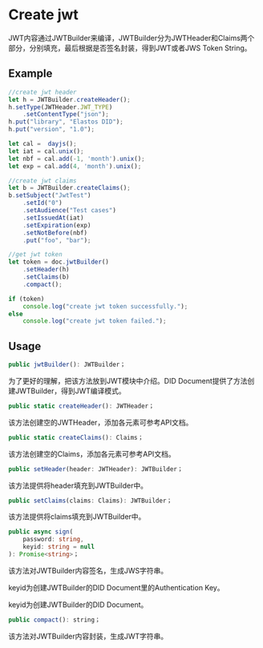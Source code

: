 # Create jwt

JWT内容通过JWTBuilder来编译，JWTBuilder分为JWTHeader和Claims两个部分，分别填充，最后根据是否签名封装，得到JWT或者JWS Token String。

## Example

```typescript
//create jwt header
let h = JWTBuilder.createHeader();
h.setType(JWTHeader.JWT_TYPE)
	.setContentType("json");
h.put("library", "Elastos DID");
h.put("version", "1.0");

let cal =  dayjs();
let iat = cal.unix();
let nbf = cal.add(-1, 'month').unix();
let exp = cal.add(4, 'month').unix();

//create jwt claims
let b = JWTBuilder.createClaims();
b.setSubject("JwtTest")
	.setId("0")
	.setAudience("Test cases")
	.setIssuedAt(iat)
	.setExpiration(exp)
	.setNotBefore(nbf)
	.put("foo", "bar");

//get jwt token
let token = doc.jwtBuilder()
	.setHeader(h)
	.setClaims(b)
	.compact();

if (token)
	console.log("create jwt token successfully.");
else
	console.log("create jwt token failed.");
```

## Usage

```typescript
public jwtBuilder(): JWTBuilder；
```

为了更好的理解，把该方法放到JWT模块中介绍。DID Document提供了方法创建JWTBuilder，得到JWT编译模式。

```typescript
public static createHeader(): JWTHeader；
```

该方法创建空的JWTHeader，添加各元素可参考API文档。

```typescript
public static createClaims(): Claims；
```

该方法创建空的Claims，添加各元素可参考API文档。

```typescript
public setHeader(header: JWTHeader): JWTBuilder；
```

该方法提供将header填充到JWTBuilder中。

```typescript
public setClaims(claims: Claims): JWTBuilder；
```

该方法提供将claims填充到JWTBuilder中。

```typescript
public async sign(
	password: string,
	keyid: string = null
): Promise<string>；
```

该方法对JWTBuilder内容签名，生成JWS字符串。

keyid为创建JWTBuilder的DID Document里的Authentication Key。

keyid为创建JWTBuilder的DID Document。

```typescript
public compact(): string；
```

该方法对JWTBuilder内容封装，生成JWT字符串。
